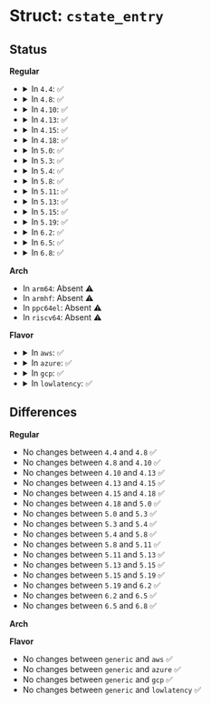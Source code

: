 # Struct: <code>cstate_entry</code>

## Status
<b>Regular</b>
<ul>
<li>
<details>
<summary>In <code>4.4</code>: ✅</summary>

```c
struct cstate_entry {
    struct (anon) states[8];
};
```
</details>
</li>
<li>
<details>
<summary>In <code>4.8</code>: ✅</summary>

```c
struct cstate_entry {
    struct (anon) states[8];
};
```
</details>
</li>
<li>
<details>
<summary>In <code>4.10</code>: ✅</summary>

```c
struct cstate_entry {
    struct (anon) states[8];
};
```
</details>
</li>
<li>
<details>
<summary>In <code>4.13</code>: ✅</summary>

```c
struct cstate_entry {
    struct (anon) states[8];
};
```
</details>
</li>
<li>
<details>
<summary>In <code>4.15</code>: ✅</summary>

```c
struct cstate_entry {
    struct (anon) states[8];
};
```
</details>
</li>
<li>
<details>
<summary>In <code>4.18</code>: ✅</summary>

```c
struct cstate_entry {
    struct (anon) states[8];
};
```
</details>
</li>
<li>
<details>
<summary>In <code>5.0</code>: ✅</summary>

```c
struct cstate_entry {
    struct (anon) states[8];
};
```
</details>
</li>
<li>
<details>
<summary>In <code>5.3</code>: ✅</summary>

```c
struct cstate_entry {
    struct (anon) states[8];
};
```
</details>
</li>
<li>
<details>
<summary>In <code>5.4</code>: ✅</summary>

```c
struct cstate_entry {
    struct (anon) states[8];
};
```
</details>
</li>
<li>
<details>
<summary>In <code>5.8</code>: ✅</summary>

```c
struct cstate_entry {
    struct (anon) states[8];
};
```
</details>
</li>
<li>
<details>
<summary>In <code>5.11</code>: ✅</summary>

```c
struct cstate_entry {
    struct (anon) states[8];
};
```
</details>
</li>
<li>
<details>
<summary>In <code>5.13</code>: ✅</summary>

```c
struct cstate_entry {
    struct (anon) states[8];
};
```
</details>
</li>
<li>
<details>
<summary>In <code>5.15</code>: ✅</summary>

```c
struct cstate_entry {
    struct (anon) states[8];
};
```
</details>
</li>
<li>
<details>
<summary>In <code>5.19</code>: ✅</summary>

```c
struct cstate_entry {
    struct (anon) states[8];
};
```
</details>
</li>
<li>
<details>
<summary>In <code>6.2</code>: ✅</summary>

```c
struct cstate_entry {
    struct (anon) states[8];
};
```
</details>
</li>
<li>
<details>
<summary>In <code>6.5</code>: ✅</summary>

```c
struct cstate_entry {
    struct (anon) states[8];
};
```
</details>
</li>
<li>
<details>
<summary>In <code>6.8</code>: ✅</summary>

```c
struct cstate_entry {
    struct (anon) states[8];
};
```
</details>
</li>
</ul>
<b>Arch</b>
<ul>
<li>
In <code>arm64</code>: Absent ⚠️
</li>
<li>
In <code>armhf</code>: Absent ⚠️
</li>
<li>
In <code>ppc64el</code>: Absent ⚠️
</li>
<li>
In <code>riscv64</code>: Absent ⚠️
</li>
</ul>
<b>Flavor</b>
<ul>
<li>
<details>
<summary>In <code>aws</code>: ✅</summary>

```c
struct cstate_entry {
    struct (anon) states[8];
};
```
</details>
</li>
<li>
<details>
<summary>In <code>azure</code>: ✅</summary>

```c
struct cstate_entry {
    struct (anon) states[8];
};
```
</details>
</li>
<li>
<details>
<summary>In <code>gcp</code>: ✅</summary>

```c
struct cstate_entry {
    struct (anon) states[8];
};
```
</details>
</li>
<li>
<details>
<summary>In <code>lowlatency</code>: ✅</summary>

```c
struct cstate_entry {
    struct (anon) states[8];
};
```
</details>
</li>
</ul>

## Differences
<b>Regular</b>
<ul>
<li>
No changes between <code>4.4</code> and <code>4.8</code> ✅
</li>
<li>
No changes between <code>4.8</code> and <code>4.10</code> ✅
</li>
<li>
No changes between <code>4.10</code> and <code>4.13</code> ✅
</li>
<li>
No changes between <code>4.13</code> and <code>4.15</code> ✅
</li>
<li>
No changes between <code>4.15</code> and <code>4.18</code> ✅
</li>
<li>
No changes between <code>4.18</code> and <code>5.0</code> ✅
</li>
<li>
No changes between <code>5.0</code> and <code>5.3</code> ✅
</li>
<li>
No changes between <code>5.3</code> and <code>5.4</code> ✅
</li>
<li>
No changes between <code>5.4</code> and <code>5.8</code> ✅
</li>
<li>
No changes between <code>5.8</code> and <code>5.11</code> ✅
</li>
<li>
No changes between <code>5.11</code> and <code>5.13</code> ✅
</li>
<li>
No changes between <code>5.13</code> and <code>5.15</code> ✅
</li>
<li>
No changes between <code>5.15</code> and <code>5.19</code> ✅
</li>
<li>
No changes between <code>5.19</code> and <code>6.2</code> ✅
</li>
<li>
No changes between <code>6.2</code> and <code>6.5</code> ✅
</li>
<li>
No changes between <code>6.5</code> and <code>6.8</code> ✅
</li>
</ul>
<b>Arch</b>
<ul>
</ul>
<b>Flavor</b>
<ul>
<li>
No changes between <code>generic</code> and <code>aws</code> ✅
</li>
<li>
No changes between <code>generic</code> and <code>azure</code> ✅
</li>
<li>
No changes between <code>generic</code> and <code>gcp</code> ✅
</li>
<li>
No changes between <code>generic</code> and <code>lowlatency</code> ✅
</li>
</ul>
